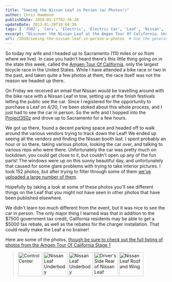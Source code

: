 ```yaml
---
title: "Seeing the Nissan Leaf in Person (w/ Photos!)"
author: Chris Hammond
publishDate: 2010-05-17T02:36:26
updateDate: 2013-01-29T10:04:39
tags: [ '350Z', 'Cars', 'Electric', 'Electric Car', 'Leaf', 'Nissan', 'Nissan Leaf', 'Project 350Z', 'Project350z', 'Project350zcom' ]
excerpt: "Discover the Nissan Leaf at the Amgen Tour Of California. Unveil insights and photos, uncover potential tax credits for California residents."
url: /2010/seeing-the-nissan-leaf-in-person-w-photos  # Use the generated URL with year
---
```

<p><img alt="" src="https://farm5.static.flickr.com/4053/4614059467_972ee98fc9_m.jpg" style="float: left;" />So today my wife and I headed up to Sacramento (110 miles or so from where we live). In case you hadn't heard there's this little thing going on in the state this week, called the <a href="https://www.amgentourofcalifornia.com/" target="_blank">Amgen Tour Of California</a>, only the largest bicycle race in the United States. While I have attended a bike race or two in the past, and taken quite a few photos at them, the race itself was not the reason we headed up there.</p> <p>On Friday we received an email that Nissan would be travelling around with the bike race with a Nissan Leaf in tow, setting up at the finish festivals letting the public see the car. Since I registered for the opportunity to purchase a Leaf on 4/20, I've been stoked about this whole process, and I just had to see the car in person. So the wife and I hopped into the <a href="https://www.project350z.com/" target="_blank" rel="nofollow">Project350z</a> and drove up to Sacramento for a few hours.</p> <p>We got up there, found a decent parking space and headed off to walk around the various vendors trying to track down the Leaf! We ended up seeing all the vendors and finding the Nissan booth last. I spent probably an hour or so there, taking various photos, looking the car over, and talking to various reps who were there. Unfortunately the car was pretty much on lockdown, you could get close to it, but couldn't open up any of the fun parts! The windows were up on this sunny beautiful day, and unfortunately that caused for some glare problems with trying to take interior pictures. I took 152 photos, but after trying to filter through some of them <a href="https://www.leafowner.com/Pictures/view/setdisplay/setid/72157623951240207.aspx" target="_blank">we've uploaded a large number of them</a>.</p> <p>Hopefully by taking a look at some of these photos you'll see different things on the Leaf that you might not have seen in other photos that have been published elsewhere. </p> <p>We didn't learn too much different from the event, but it was nice to see the car in person. The only major thing I learned was that in addition to the $7500 government tax credit, California residents may be able to get a $5000 tax rebate, as well as the rebates for the charger installation. That could really make the Leaf a no brainer!</p> <p>Here are some of the photos, <a href="https://www.leafowner.com/Pictures/view/setdisplay/setid/72157623951240207.aspx" target="_blank">though be sure to check out the full listing of photos from the Amgen Tour Of California Stage 1</a></p> <blockquote> <p><a href="https://www.flickr.com/photos/chammond/4613965352/in/set-72157623951240207/"><img alt="Control Center" src="https://farm5.static.flickr.com/4024/4613965352_4d5bbdfee8_s.jpg" width="75" height="75" style="border-width: 0px;border-style: solid;" /></a>&nbsp;<a href="https://www.flickr.com/photos/chammond/4614673178/in/set-72157623951240207/"><img alt="Nissan Leaf Underbody" src="https://farm4.static.flickr.com/3328/4614673178_884af58815_s.jpg" width="75" height="75" style="border-width: 0px;border-style: solid;" /></a>&nbsp;<a href="https://www.flickr.com/photos/chammond/4614673918/in/set-72157623951240207/"><img alt="Nissan Leaf Underbody" src="https://farm4.static.flickr.com/3543/4614673918_61b95f1726_s.jpg" width="75" height="75" style="border-width: 0px;border-style: solid;" /></a>&nbsp;<a href="https://www.flickr.com/photos/chammond/4613924784/in/set-72157623951240207/"><img alt="Driver's Side Rear of Nissan Leaf" src="https://farm5.static.flickr.com/4022/4613924784_40cf9bcd7c_s.jpg" width="75" height="75" style="border-width: 0px;border-style: solid;" /></a>&nbsp;<a href="https://www.flickr.com/photos/chammond/4613302391/in/set-72157623951240207/"><img alt="Nissan Leaf Roof and Wing" src="https://farm4.static.flickr.com/3402/4613302391_a56aea8e48_s.jpg" width="75" height="75" style="border-width: 0px;border-style: solid;" /></a></p> </blockquote>

